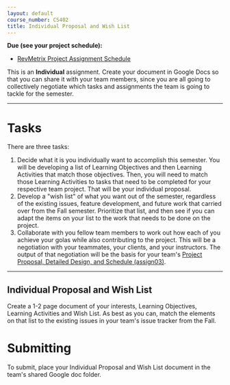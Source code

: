 ```yaml
---
layout: default
course_number: CS402
title: Individual Proposal and Wish List
---
```


**Due (see your project schedule):**
- [RevMetrix Project Assignment Schedule](../projects/RevMetrix-Project/schedule.html)

This is an **Individual** assignment. Create your document in Google Docs so that you can share it with your team members, since you are all going to collectively negotiate which tasks and assignments the team is going to tackle for the semester.

--- --- --- --- --- --- --- --- --- --- --- --- --- --- --- --- --- --- --- --- --- --- --- ---

# Tasks

There are three tasks: 

1.	Decide what it is you individually want to accomplish this semester.  You will be developing a list of Learning Objectives and then Learning Activities that match those objectives.  Then, you will need to match those Learning Activities to tasks that need to be completed for your respective team project.  That will be your individual proposal.
2. Develop a "wish list" of what you want out of the semester, regardless of the existing issues, feature development, and future work that carried over from the Fall semester.  Prioritize that list, and then see if you can adapt the items on your list to the work that needs to be done on the project.
3. Collaborate with you fellow team members to work out how each of you achieve your golas while also contributing to the project.  This will be a negotiation with your teammates, your clients, and your instructors.  The output of that negotiation will be the basis for your team's [Project Proposal, Detailed Design, and Schedule (assign03)](./assign03.html).

--- --- --- --- --- --- --- --- --- --- --- --- --- --- --- --- --- --- --- --- --- --- --- ---

## Individual Proposal and Wish List

Create a 1-2 page document of your interests, Learning Objectives, Learning Activities and Wish List.  As best as you can, match the elements on that list to the existing issues in your team's issue tracker from the Fall.

# Submitting

To submit, place your Individual Proposal and Wish List document in the team's shared Google doc folder.